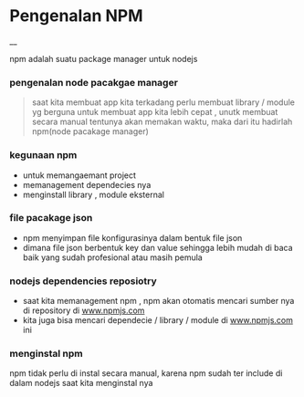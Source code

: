 # Pengenalan NPM  
__

npm adalah suatu package manager untuk nodejs  

### pengenalan node pacakgae manager
>saat kita membuat app kita terkadang perlu membuat library / module yg berguna untuk membuat app kita lebih cepat  , unutk membuat secara manual tentunya akan memakan waktu, maka dari itu hadirlah npm(node pacakage manager)

### kegunaan npm
* untuk memangaemant project
* memanagement dependecies nya
* menginstall library , module eksternal 

### file pacakage json

* npm menyimpan file konfigurasinya dalam bentuk file json 
* dimana file json berbentuk key dan value sehingga lebih mudah di baca baik yang sudah profesional atau masih pemula

### nodejs dependencies reposiotry
* saat kita memanagement npm , npm akan otomatis mencari sumber nya di repository di www.npmjs.com
* kita juga bisa mencari dependecie / library / module di www.npmjs.com ini


### menginstal npm

npm tidak perlu di instal secara manual, karena npm sudah ter include di dalam nodejs saat kita menginstal nya